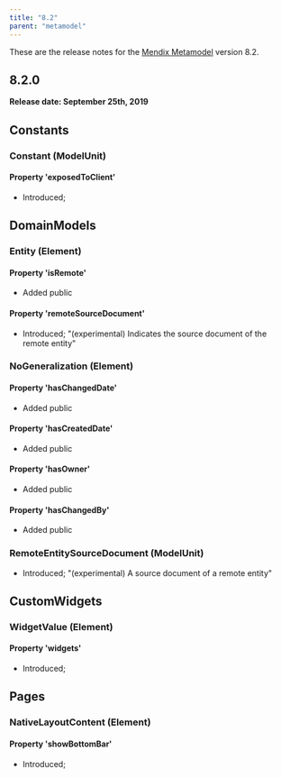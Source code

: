 ```yaml
---
title: "8.2"
parent: "metamodel"
---
```


These are the release notes for the  [Mendix Metamodel](/apidocs-mxsdk/mxsdk/understanding-the-metamodel) version 8.2.

## 8.2.0

**Release date: September 25th, 2019**

## Constants

### Constant (ModelUnit)

#### Property 'exposedToClient'
* Introduced;


## DomainModels

### Entity (Element)

#### Property 'isRemote'
* Added public

#### Property 'remoteSourceDocument'
* Introduced; "(experimental) Indicates the source document of the remote entity"


### NoGeneralization (Element)

#### Property 'hasChangedDate'
* Added public

#### Property 'hasCreatedDate'
* Added public

#### Property 'hasOwner'
* Added public

#### Property 'hasChangedBy'
* Added public


### RemoteEntitySourceDocument (ModelUnit)
* Introduced; "(experimental) A source document of a remote entity"


## CustomWidgets

### WidgetValue (Element)

#### Property 'widgets'
* Introduced;

## Pages

### NativeLayoutContent (Element)

#### Property 'showBottomBar'
* Introduced;